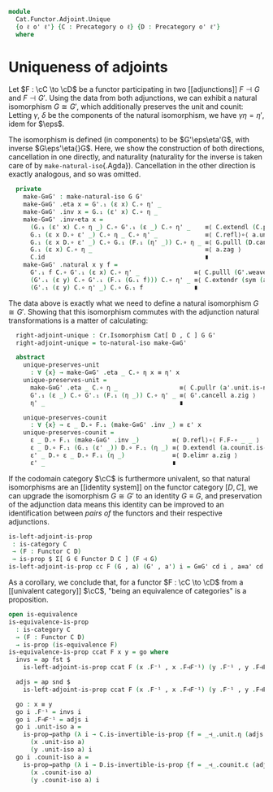 <!--
```agda
open import Cat.Functor.Equivalence
open import Cat.Functor.Naturality
open import Cat.Functor.Univalence
open import Cat.Functor.Adjoint
open import Cat.Functor.Base
open import Cat.Prelude

import Cat.Functor.Reasoning as Fr
import Cat.Reasoning as Cr
```
-->

```agda
module
  Cat.Functor.Adjoint.Unique
  {o ℓ o' ℓ'} {C : Precategory o ℓ} {D : Precategory o' ℓ'}
  where
```

<!--
```agda
private
  module C = Cr C
  module D = Cr D
```
-->

# Uniqueness of adjoints

Let $F : \cC \to \cD$ be a functor participating in two [[adjunctions]]
$F \dashv G$ and $F \dashv G'$. Using the data from both adjunctions, we
can exhibit a natural isomorphism $G \cong G'$, which additionally
preserves the unit and counit: Letting $\gamma$, $\delta$ be the
components of the natural isomorphism, we have $\gamma\eta = \eta'$,
idem for $\eps$.

<!--
```agda
module _ {F : Functor C D} {G G' : Functor D C} (a : F ⊣ G) (a' : F ⊣ G') where
  private
    module F = Fr F
    module G = Fr G
    module G' = Fr G'
    module a = _⊣_ a
    module a' = _⊣_ a'
  open a.unit using (η)
  open a.counit using (ε)
  open a'.unit hiding (is-natural) renaming (η to η')
  open a'.counit hiding (is-natural) renaming (ε to ε')
  open make-natural-iso
```
-->

The isomorphism is defined (in components) to be $G'\eps\eta'G$, with
inverse $G\eps'\eta{}G$. Here, we show the construction of both
directions, cancellation in one directly, and naturality (naturality for
the inverse is taken care of by `make-natural-iso`{.Agda}). Cancellation
in the other direction is exactly analogous, and so was omitted.

```agda
  private
    make-G≅G' : make-natural-iso G G'
    make-G≅G' .eta x = G'.₁ (ε x) C.∘ η' _
    make-G≅G' .inv x = G.₁ (ε' x) C.∘ η _
    make-G≅G' .inv∘eta x =
      (G.₁ (ε' x) C.∘ η _) C.∘ G'.₁ (ε _) C.∘ η' _    ≡⟨ C.extendl (C.pullr (a.unit.is-natural _ _ _) ∙ G.pulll (a'.counit.is-natural _ _ _)) ⟩
      G.₁ (ε x D.∘ ε' _) C.∘ η _ C.∘ η' _             ≡⟨ C.refl⟩∘⟨ a.unit.is-natural _ _ _ ⟩
      G.₁ (ε x D.∘ ε' _) C.∘ G.₁ (F.₁ (η' _)) C.∘ η _ ≡⟨ G.pulll (D.cancelr a'.zig) ⟩
      G.₁ (ε x) C.∘ η _                               ≡⟨ a.zag ⟩
      C.id                                            ∎
    make-G≅G' .natural x y f =
      G'.₁ f C.∘ G'.₁ (ε x) C.∘ η' _               ≡⟨ C.pulll (G'.weave (sym (a.counit.is-natural _ _ _))) ⟩
      (G'.₁ (ε y) C.∘ G'.₁ (F.₁ (G.₁ f))) C.∘ η' _ ≡⟨ C.extendr (sym (a'.unit.is-natural _ _ _)) ⟩
      (G'.₁ (ε y) C.∘ η' _) C.∘ G.₁ f              ∎
```

<!--
```agda
    make-G≅G' .eta∘inv x =
          C.extendl (C.pullr (a'.unit.is-natural _ _ _))
        ·· ap₂ C._∘_ refl (C.pushl (sym (a'.unit.is-natural _ _ _)))
        ·· C.extend-inner (a'.unit.is-natural _ _ _)
        ·· G'.extendl (a.counit.is-natural _ _ _)
        ·· ap₂ C._∘_ refl ( ap₂ C._∘_ refl (a'.unit.is-natural _ _ _)
                          ∙ G'.cancell a.zig)
        ∙ a'.zag
```
-->

The data above is exactly what we need to define a natural isomorphism
$G \cong G'$. Showing that this isomorphism commutes with the adjunction
natural transformations is a matter of calculating:

```agda
  right-adjoint-unique : Cr.Isomorphism Cat[ D , C ] G G'
  right-adjoint-unique = to-natural-iso make-G≅G'

  abstract
    unique-preserves-unit
      : ∀ {x} → make-G≅G' .eta _ C.∘ η x ≡ η' x
    unique-preserves-unit =
      make-G≅G' .eta _ C.∘ η _                 ≡⟨ C.pullr (a'.unit.is-natural _ _ _) ⟩
      G'.₁ (ε _) C.∘ G'.₁ (F.₁ (η _)) C.∘ η' _ ≡⟨ G'.cancell a.zig ⟩
      η' _                                     ∎

    unique-preserves-counit
      : ∀ {x} → ε _ D.∘ F.₁ (make-G≅G' .inv _) ≡ ε' x
    unique-preserves-counit =
      ε _ D.∘ F.₁ (make-G≅G' .inv _)         ≡⟨ D.refl⟩∘⟨ F.F-∘ _ _ ⟩
      ε _ D.∘ F.₁ (G.₁ (ε' _)) D.∘ F.₁ (η _) ≡⟨ D.extendl (a.counit.is-natural _ _ _) ⟩
      ε' _ D.∘ ε _ D.∘ F.₁ (η _)             ≡⟨ D.elimr a.zig ⟩
      ε' _                                   ∎
```

If the codomain category $\cC$ is furthermore univalent, so that natural
isomorphisms are an [[identity system]] on the functor category $[D,
C]$, we can upgrade the isomorphism $G \cong G'$ to an identity $G
\equiv G$, and preservation of the adjunction data means this identity
can be improved to an identification between _pairs of_ the functors and
their respective adjunctions.

```agda
is-left-adjoint-is-prop
 : is-category C
 → (F : Functor C D)
 → is-prop $ Σ[ G ∈ Functor D C ] (F ⊣ G)
is-left-adjoint-is-prop cc F (G , a) (G' , a') i = G≡G' cd i , a≡a' cd i
```

<!--
```agda
  where
  G≅G' = right-adjoint-unique a a'
  cd = Functor-is-category cc
  open _⊣_
  open _=>_
  open Functor
  module F = Fr F

  module _ (d : is-category Cat[ D , C ]) where
    G≡G' = d .to-path G≅G'

    abstract
      same-eta : PathP (λ i → Id => G≡G' i F∘ F) (a .unit) (a' .unit)
      same-eta = Nat-pathp refl (λ i → G≡G' i F∘ F)
        λ x → Hom-pathp-reflr C $
          ap₂ C._∘_ (whisker-path-left {G = G} {G'} {F = F} d G≅G') refl
        ∙ unique-preserves-unit a a'

      same-eps : PathP (λ i → F F∘ G≡G' i => Id) (a .counit) (a' .counit)
      same-eps = Nat-pathp (λ i → F F∘ G≡G' i) refl
        λ x → Hom-pathp-refll D $
          ap₂ D._∘_ refl (whisker-path-right {G = F} {F = G} {G'} d G≅G')
        ∙ unique-preserves-counit a a'

    a≡a' : PathP (λ i → F ⊣ G≡G' i) a a'
    a≡a' i .unit = same-eta i
    a≡a' i .counit = same-eps i
    a≡a' i .zig {A} =
      is-set→squarep (λ i j → D.Hom-set (F.₀ A) (F.₀ A))
        (λ i → same-eps i .η (F.₀ A) D.∘ F.₁ (same-eta i .η A))
        (a .zig) (a' .zig) refl i
    a≡a' i .zag {A} =
      is-set→squarep (λ i j → C.Hom-set (G≡G' i .F₀ A) (G≡G' i .F₀ A))
        (λ i → G≡G' i .F₁ (same-eps i .η A) C.∘ same-eta i .η (G≡G' i .F₀ A))
        (a .zag) (a' .zag) (λ _ → C.id) i
```
-->

As a corollary, we conclude that, for a functor $F : \cC \to \cD$ from a
[[univalent category]] $\cC$, "being an equivalence of categories" is a
proposition.

```agda
open is-equivalence
is-equivalence-is-prop
  : is-category C
  → (F : Functor C D)
  → is-prop (is-equivalence F)
is-equivalence-is-prop ccat F x y = go where
  invs = ap fst $
    is-left-adjoint-is-prop ccat F (x .F⁻¹ , x .F⊣F⁻¹) (y .F⁻¹ , y .F⊣F⁻¹)

  adjs = ap snd $
    is-left-adjoint-is-prop ccat F (x .F⁻¹ , x .F⊣F⁻¹) (y .F⁻¹ , y .F⊣F⁻¹)

  go : x ≡ y
  go i .F⁻¹ = invs i
  go i .F⊣F⁻¹ = adjs i
  go i .unit-iso a =
    is-prop→pathp (λ i → C.is-invertible-is-prop {f = _⊣_.unit.η (adjs i) a})
      (x .unit-iso a)
      (y .unit-iso a) i
  go i .counit-iso a =
    is-prop→pathp (λ i → D.is-invertible-is-prop {f = _⊣_.counit.ε (adjs i) a})
      (x .counit-iso a)
      (y .counit-iso a) i
```
